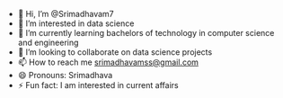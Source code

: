 - 👋 Hi, I’m @Srimadhavam7
- 👀 I’m interested in data science
- 🌱 I’m currently learning bachelors of technology in computer science and engineering
- 💞️ I’m looking to collaborate on data science projects
- 📫 How to reach me srimadhavamss@gmail.com
- 😄 Pronouns: Srimadhava
- ⚡ Fun fact: I am interested in current affairs

<!---
Srimadhavam7/Srimadhavam7 is a ✨ special ✨ repository because its `README.md` (this file) appears on your GitHub profile.
You can click the Preview link to take a look at your changes.
--->
